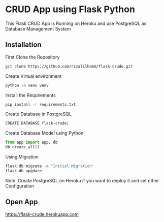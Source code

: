 # CRUD App using Flask Python
This Flask CRUD App is Running on Heroku and use PostgreSQL as Database Management System

## Installation
First Clone the Repository
```bash
git clone https://github.com/rizalilhamm/flask-crude.git
```

Create Virtual environment
```bash
python -m venv venv
```

Install the Requirements
```bash
pip install -r requirements.txt
```

Create Database in PostgreSQL
```bash
CREATE DATABASE flask-crude;
```

Create Database Model using Python
```python
from app import app, db
db.create_all()
```

Using Migration
```bash
flask db migrate -m "Initial Migration"
flask db upgdare
```

Note: Create PostgreSQL on Heroku if you want to deploy it and set other Configuration

## Open App
https://flask-crude.herokuapp.com

